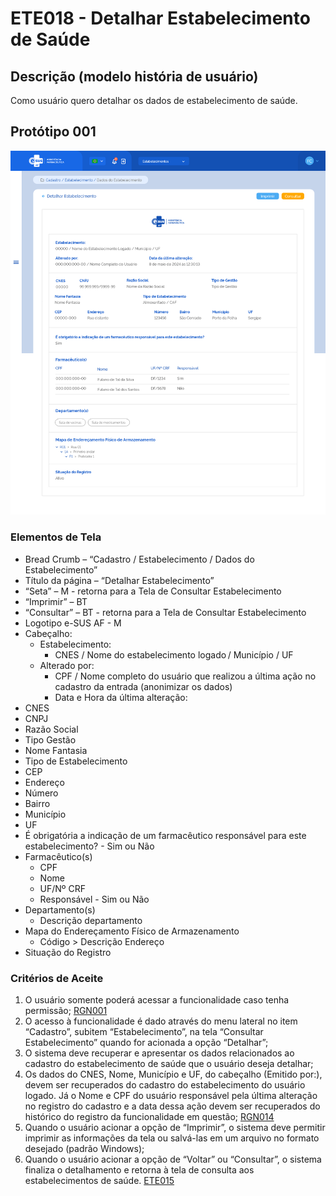# ETE018 - Detalhar Estabelecimento de Saúde

## Descrição (modelo história de usuário)
Como usuário quero detalhar os dados de estabelecimento de saúde. 

## Protótipo 001
![alt text](../imagens/ete-018-prot-001.png)

### Elementos de Tela 
* Bread Crumb – “Cadastro / Estabelecimento / Dados do Estabelecimento” 
* Título da página – “Detalhar Estabelecimento” 
* “Seta” – M - retorna para a Tela de Consultar Estabelecimento
* “Imprimir” – BT 
* “Consultar” – BT - retorna para a Tela de Consultar Estabelecimento
* Logotipo e-SUS AF - M 
* Cabeçalho:  
    * Estabelecimento: 
        * CNES / Nome do estabelecimento logado / Município / UF  
    * Alterado por:  
        * CPF / Nome completo do usuário que realizou a última ação no cadastro da entrada (anonimizar os dados)  
        * Data e Hora da última alteração: 
* CNES  
* CNPJ 
* Razão Social  
* Tipo Gestão 
* Nome Fantasia 
* Tipo de Estabelecimento  
* CEP 
* Endereço 
* Número 
* Bairro 
* Município 
* UF 
* É obrigatória a indicação de um farmacêutico responsável para este estabelecimento? - Sim ou Não 
* Farmacêutico(s) 
    * CPF 
    * Nome 
    * UF/Nº CRF 
    * Responsável - Sim ou Não 
* Departamento(s) 
    * Descrição departamento 
* Mapa do Endereçamento Físico de Armazenamento 
    * Código > Descrição Endereço 
* Situação do Registro
 
### Critérios de Aceite 
1. O usuário somente poderá acessar a funcionalidade caso tenha permissão; [RGN001](DocumentoDeRegrasv2.md#rgn001)
2. O acesso à funcionalidade é dado através do menu lateral no item “Cadastro”, subitem “Estabelecimento”, na tela “Consultar Estabelecimento” quando for acionada a opção “Detalhar”;   
3. O sistema deve recuperar e apresentar os dados relacionados ao cadastro do estabelecimento de saúde que o usuário deseja detalhar; 
4. Os dados do CNES, Nome, Município e UF, do cabeçalho (Emitido por:), devem ser recuperados do cadastro do estabelecimento do usuário logado. Já o Nome e CPF do usuário responsável pela última alteração no registro do cadastro e a data dessa ação devem ser recuperados do histórico do registro da funcionalidade em questão; [RGN014](DocumentoDeRegrasv2.md#rgn014)
5. Quando o usuário acionar a opção de “Imprimir”, o sistema deve permitir imprimir as informações da tela ou salvá-las em um arquivo no formato desejado (padrão Windows); 
6. Quando o usuário acionar a opção de “Voltar” ou “Consultar”, o sistema finaliza o detalhamento e retorna à tela de consulta aos estabelecimentos de saúde. [ETE015](ETE015.md)

